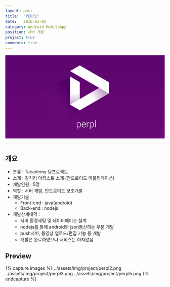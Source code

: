 ```yaml
---
layout: post
title:  "PERPL"
date:   2016-01-01
category: Android MobileApp
position: 서버 개발
project: true
comments: true
---
```


![Homepage Img](../assets/img/project/perpl0.png)

---


## 개요
- 분류 : Tacademy 팀프로젝트
- 소개 : 길거리 아티스트 소개 (안드로이드 어플리케이션)
- 개발인원 : 5명
- 역할 : 서버 개발, 안드로이드 보조개발
- 개발기술 :
	- Front-end : java(android)
	- Back-end : nodejs
- 개발상세내역 :
  - 서버 환경세팅 및 데이터베이스 설계
  - nodejs를 통해 android와 json통신하는 부분 개발
  - push서버, 동영상 업로드/편집 기능 등 개발
  - 개발은 완료하였으나 서비스는 하지않음

## Preview

{% capture images %}
../assets/img/project/perpl2.png
../assets/img/project/perpl3.png
../assets/img/project/perpl5.png
{% endcapture %}
